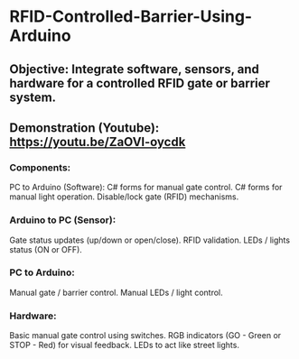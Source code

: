 # RFID-Controlled-Barrier-Using-Arduino
## Objective: Integrate software, sensors, and hardware for a controlled RFID gate or barrier system.
## Demonstration (Youtube): https://youtu.be/ZaOVl-oycdk

### Components:
PC to Arduino (Software): C# forms for manual gate control. C# forms for manual light operation. Disable/lock gate (RFID) mechanisms.

### Arduino to PC (Sensor):
Gate status updates (up/down or open/close). RFID validation.
LEDs / lights status (ON or OFF).

### PC to Arduino:
Manual gate / barrier control.
Manual LEDs / light control. 

### Hardware:
Basic manual gate control using switches. 
RGB indicators (GO - Green or STOP - Red) for visual feedback.
LEDs to act like street lights. 
